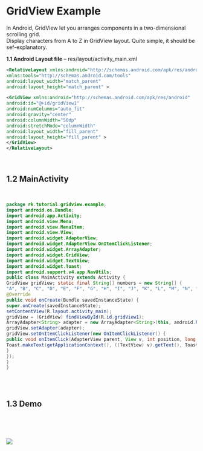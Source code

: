 **GridView Example**
====================

In Android, GridView let you arranges components in a two-dimensional scrolling
grid.  
Display characters from A to Z in GridView layout. Quite simple, it should be
sef-explanatory.  
  


**1.1 Android Layout file** – res/layout/activity_main.xml

```xml
<RelativeLayout xmlns:android="http://schemas.android.com/apk/res/android"
xmlns:tools="http://schemas.android.com/tools"
android:layout_width="match_parent"
android:layout_height="match_parent" >

<GridView xmlns:android="http://schemas.android.com/apk/res/android"
android:id="@+id/gridView1"
android:numColumns="auto_fit"
android:gravity="center"
android:columnWidth="50dp"
android:stretchMode="columnWidth"
android:layout_width="fill_parent"
android:layout_height="fill_parent" >
</GridView>
</RelativeLayout>
```


 

**1.2 MainActivity**
--------------------

 

```java
package rk.tutorial.gridview.example;
import android.os.Bundle;
import android.app.Activity;
import android.view.Menu;
import android.view.MenuItem;
import android.view.View;
import android.widget.AdapterView;
import android.widget.AdapterView.OnItemClickListener;
import android.widget.ArrayAdapter;
import android.widget.GridView;
import android.widget.TextView;
import android.widget.Toast;
import android.support.v4.app.NavUtils;
public class MainActivity extends Activity {
GridView gridView; static final String[] numbers = new String[] { 
"A", "B", "C", "D", "E", "F", "G", "H", "I", "J", "K", "L", "M", "N", "O", "P", "Q", "R", "S", "T", "U", "V", "W", "X", "Y", "Z"};
@Override
public void onCreate(Bundle savedInstanceState) {
super.onCreate(savedInstanceState);
setContentView(R.layout.activity_main);
gridView = (GridView) findViewById(R.id.gridView1);
ArrayAdapter<String> adapter = new ArrayAdapter<String>(this, android.R.layout.simple_list_item_1, numbers);
gridView.setAdapter(adapter);
gridView.setOnItemClickListener(new OnItemClickListener() {
public void onItemClick(AdapterView parent, View v, int position, long id) {
Toast.makeText(getApplicationContext(), ((TextView) v).getText(), Toast.LENGTH_SHORT).show();
}
});
} 
}
 
```

 

**1.3 Demo**
------------

 

 

![](file:///D:/Mohsin/assets/assets/img/Gridview.png)
